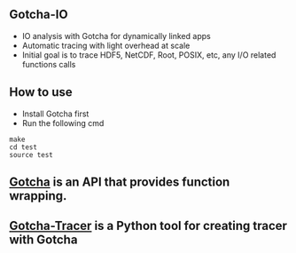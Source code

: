 ## Gotcha-IO
* IO analysis with Gotcha for dynamically linked apps
* Automatic tracing with light overhead at scale
* Initial goal is to trace HDF5, NetCDF, Root, POSIX, etc, any I/O related functions calls
## How to use
* Install Gotcha first
* Run the following cmd
```
make
cd test
source test
```
## [Gotcha](https://gotcha.readthedocs.io/en/latest/#) is an API that provides function wrapping.

## [Gotcha-Tracer](https://github.com/llnl/GOTCHA-tracer) is a Python tool for creating tracer with Gotcha
